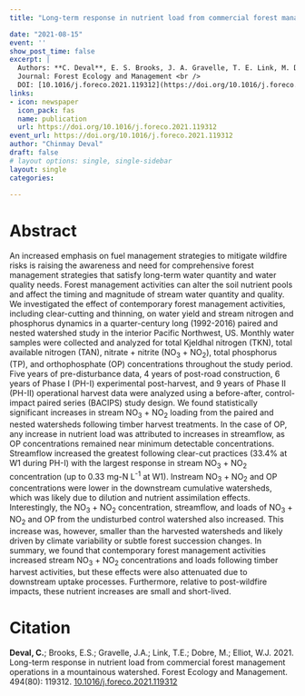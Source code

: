 ```yaml
---
title: "Long-term response in nutrient load from commercial forest management operations in a mountainous watershed"

date: "2021-08-15"
event: ''
show_post_time: false
excerpt: |
  Authors: **C. Deval**, E. S. Brooks, J. A. Gravelle, T. E. Link, M. Dobre, W. J. Elliot, (2021). <br/>
  Journal: Forest Ecology and Management <br />
  DOI: [10.1016/j.foreco.2021.119312](https://doi.org/10.1016/j.foreco.2021.119312)
links:
- icon: newspaper
  icon_pack: fas
  name: publication
  url: https://doi.org/10.1016/j.foreco.2021.119312
event_url: https://doi.org/10.1016/j.foreco.2021.119312
author: "Chinmay Deval"
draft: false
# layout options: single, single-sidebar
layout: single
categories:

---
```


# Abstract

An increased emphasis on fuel management strategies to mitigate wildfire risks is raising the awareness and need for comprehensive forest management strategies that satisfy long-term water quantity and water quality needs. Forest management activities can alter the soil nutrient pools and affect the timing and magnitude of stream water quantity and quality. We investigated the effect of contemporary forest management activities, including clear-cutting and thinning, on water yield and stream nitrogen and phosphorus dynamics in a quarter-century long (1992-2016) paired and nested watershed study in the interior Pacific Northwest, US. Monthly water samples were collected and analyzed for total Kjeldhal nitrogen (TKN), total available nitrogen (TAN), nitrate + nitrite (NO<sub>3</sub> + NO<sub>2</sub>), total phosphorus (TP), and orthophosphate (OP) concentrations throughout the study period. Five years of pre-disturbance data, 4 years of post-road construction, 6 years of Phase I (PH-I) experimental post-harvest, and 9 years of Phase II (PH-II) operational harvest data were analyzed using a before-after, control-impact paired series (BACIPS) study design. We found statistically significant increases in stream NO<sub>3</sub> + NO<sub>2</sub> loading from the paired and nested watersheds following timber harvest treatments. In the case of OP, any increase in nutrient load was attributed to increases in streamflow, as OP concentrations remained near minimum detectable concentrations. Streamflow increased the greatest following clear-cut practices (33.4% at W1 during PH-I) with the largest response in stream NO<sub>3</sub> + NO<sub>2</sub> concentration (up to 0.33 mg-N L<sup>-1</sup> at W1). Instream NO<sub>3</sub> + NO<sub>2</sub> and OP concentrations were lower in the downstream cumulative watersheds, which was likely due to dilution and nutrient assimilation effects. Interestingly, the NO<sub>3</sub> + NO<sub>2</sub> concentration, streamflow, and loads of NO<sub>3</sub> + NO<sub>2</sub> and OP from the undisturbed control watershed also increased. This increase was, however, smaller than the harvested watersheds and likely driven by climate variability or subtle forest succession changes. In summary, we found that contemporary forest management activities increased stream NO<sub>3</sub> + NO<sub>2</sub> concentrations and loads following timber harvest activities, but these effects were also attenuated due to downstream uptake processes. Furthermore, relative to post-wildfire impacts, these nutrient increases are small and short-lived.


# Citation

**Deval, C.**; Brooks, E.S.; Gravelle, J.A.; Link, T.E.; Dobre, M.; Elliot, W.J. 2021. Long-term response in nutrient load from commercial forest management operations in a mountainous watershed. Forest Ecology and Management. 494(80): 119312. [10.1016/j.foreco.2021.119312](https://doi.org/10.1016/j.foreco.2021.119312)
